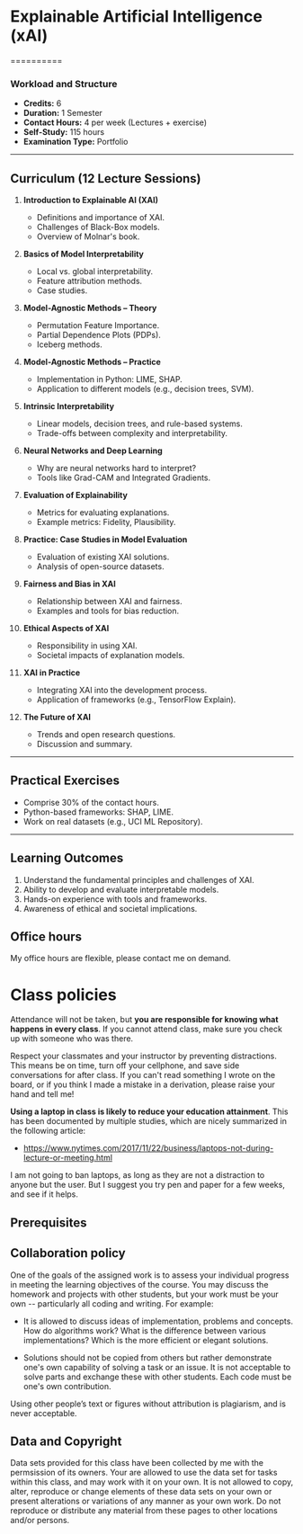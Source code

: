 # Explainable Artificial Intelligence (xAI)
==========

### Workload and Structure
- **Credits:** 6
- **Duration:** 1 Semester
- **Contact Hours:** 4 per week (Lectures + exercise)
- **Self-Study:** 115 hours
- **Examination Type:** Portfolio

---

## Curriculum (12 Lecture Sessions)

1. **Introduction to Explainable AI (XAI)**
   - Definitions and importance of XAI.
   - Challenges of Black-Box models.
   - Overview of Molnar's book.

2. **Basics of Model Interpretability**
   - Local vs. global interpretability.
   - Feature attribution methods.
   - Case studies.

3. **Model-Agnostic Methods – Theory**
   - Permutation Feature Importance.
   - Partial Dependence Plots (PDPs).
   - Iceberg methods.

4. **Model-Agnostic Methods – Practice**
   - Implementation in Python: LIME, SHAP.
   - Application to different models (e.g., decision trees, SVM).

5. **Intrinsic Interpretability**
   - Linear models, decision trees, and rule-based systems.
   - Trade-offs between complexity and interpretability.

6. **Neural Networks and Deep Learning**
   - Why are neural networks hard to interpret?
   - Tools like Grad-CAM and Integrated Gradients.

7. **Evaluation of Explainability**
   - Metrics for evaluating explanations.
   - Example metrics: Fidelity, Plausibility.

8. **Practice: Case Studies in Model Evaluation**
   - Evaluation of existing XAI solutions.
   - Analysis of open-source datasets.

9. **Fairness and Bias in XAI**
   - Relationship between XAI and fairness.
   - Examples and tools for bias reduction.

10. **Ethical Aspects of XAI**
    - Responsibility in using XAI.
    - Societal impacts of explanation models.

11. **XAI in Practice**
    - Integrating XAI into the development process.
    - Application of frameworks (e.g., TensorFlow Explain).

12. **The Future of XAI**
    - Trends and open research questions.
    - Discussion and summary.

---

## Practical Exercises
- Comprise 30% of the contact hours.
- Python-based frameworks: SHAP, LIME.
- Work on real datasets (e.g., UCI ML Repository).

---

## Learning Outcomes
1. Understand the fundamental principles and challenges of XAI.
2. Ability to develop and evaluate interpretable models.
3. Hands-on experience with tools and frameworks.
4. Awareness of ethical and societal implications.


## Office hours

My office hours are flexible, please contact me on demand.


# Class policies
<a name="policies"/>

Attendance will not be taken, but **you are responsible for knowing what happens in every class**. If you cannot attend class, make sure you check up with someone who was there.

Respect your classmates and your instructor by preventing distractions. This means be on time, turn off your cellphone, and save side conversations for after class. If you can't read something I wrote on the board, or if you think I made a mistake in a derivation, please raise your hand and tell me!

**Using a laptop in class is likely to reduce your education attainment**. This has been documented by multiple studies, which are nicely summarized in the following article:

- https://www.nytimes.com/2017/11/22/business/laptops-not-during-lecture-or-meeting.html

I am not going to ban laptops, as long as they are not a distraction to anyone but the user. But I suggest you try pen and paper for a few weeks, and see if it helps.

## Prerequisites
<a name="prerequisites"/>

## Collaboration policy

One of the goals of the assigned work is to assess your individual progress in meeting the learning objectives of the course. You may discuss the homework and projects with other students, but your work must be your own -- particularly all coding and writing. For example:

- It is allowed to discuss ideas of implementation, problems and concepts. How do algorithms work? What is the difference between various implementations? Which is the more efficient or elegant solutions.

- Solutions should not be copied from others but rather demonstrate one's own capability of solving a task or an issue. It is not acceptable to solve parts and exchange these with other students. Each code must be one's own contribution.

Using other people’s text or figures without attribution is plagiarism, and is never acceptable.

## Data and Copyright

Data sets provided for this class have been collected by me with the permsission of its owners. Your are allowed to use the data set for tasks within this class, and may work with it on your own. 
It is not allowed to copy, alter, reproduce or change elements of these data sets on your own or present alterations or variations of any manner as your own work. Do not reproduce or distribute any material from these pages to other locations and/or persons. 
